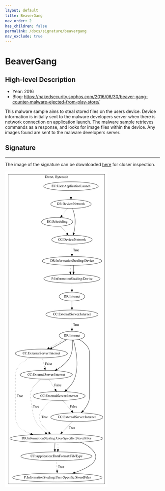 ```yaml
---
layout: default
title: BeaverGang
nav_order: 2
has_children: false
permalink: /docs/signature/beavergang
nav_exclude: true
---
```


# BeaverGang

## High-level Description

* Year: 2016
* Blog: https://nakedsecurity.sophos.com/2016/06/30/beaver-gang-counter-malware-ejected-from-play-store/

This malware sample aims to steal stored files on the users device. Device information is initially sent to the malware developers server when there is network connection on application launch. The malware sample retrieves commands as a response, and looks for image files within the device. Any images found are sent to the malware developers server.

## Signature
---

The image of the signature can be downloaded [here](../../img/signatures/BeaverGang.png) for closer inspection.

![](../../img/signatures/BeaverGang.png)
